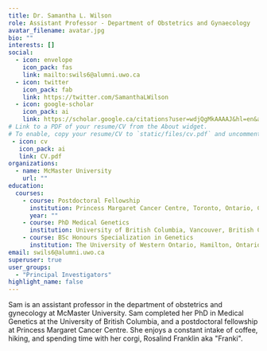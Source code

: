 ```yaml
---
title: Dr. Samantha L. Wilson
role: Assistant Professor - Department of Obstetrics and Gynaecology
avatar_filename: avatar.jpg
bio: ""
interests: []
social:
  - icon: envelope
    icon_pack: fas
    link: mailto:swils6@alumni.uwo.ca
  - icon: twitter
    icon_pack: fab
    link: https://twitter.com/SamanthaLWilson
  - icon: google-scholar
    icon_pack: ai
    link: https://scholar.google.ca/citations?user=wdjQgMkAAAAJ&hl=en&authuser=1
# Link to a PDF of your resume/CV from the About widget.
# To enable, copy your resume/CV to `static/files/cv.pdf` and uncomment the lines below.
 - icon: cv
   icon_pack: ai
   link: CV.pdf
organizations:
  - name: McMaster University
    url: ""
education:
  courses:
    - course: Postdoctoral Fellowship
      institution: Princess Margaret Cancer Centre, Toronto, Ontario, Canda
      year: ""
    - course: PhD Medical Genetics
      institution: University of British Columbia, Vancouver, British Columbia, Canada
    - course: BSc Honours Specialization in Genetics
      institution: The University of Western Ontario, Hamilton, Ontario,Canada
email: swils6@alumni.uwo.ca
superuser: true
user_groups:
  - "Principal Investigators"
highlight_name: false
---
```

Sam is an assistant professor in the department of obstetrics and gynecology at McMaster University. Sam completed her PhD in Medical Genetics at the University of British Columbia, and a postdoctoral fellowship at Princess Margaret Cancer Centre. She enjoys a constant intake of coffee, hiking, and spending time with her corgi, Rosalind Franklin aka "Franki".
